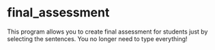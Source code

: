 # final_assessment
This program allows you to create final assessment for students just by selecting the sentences. You no longer need to type everything!
